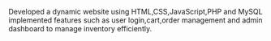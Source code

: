 Developed a dynamic website using HTML,CSS,JavaScript,PHP and MySQL implemented features such as user login,cart,order management and admin dashboard to manage inventory efficiently.
